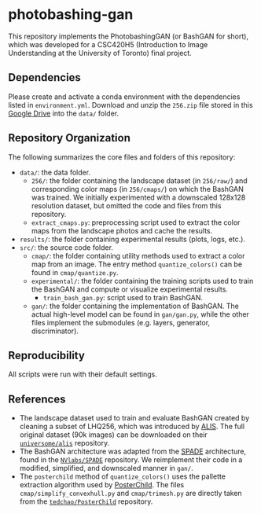 # photobashing-gan

This repository implements the PhotobashingGAN (or BashGAN for short), which
was developed for a CSC420H5 (Introduction to Image Understanding at the
University of Toronto)
final project.

## Dependencies

Please create and activate a conda environment with the dependencies listed in
`environment.yml`. Download and unzip the `256.zip` file stored in this
[Google Drive](https://drive.google.com/drive/folders/1U4dqQp5qig_o1J20ckxHBzEvwiYnBE9p?usp=sharing)
into the `data/` folder.

## Repository Organization

The following summarizes the core files and folders of this repository:

- `data/`: the data folder.
    - `256/`: the folder containing the landscape dataset (in `256/raw/`) and
      corresponding color maps (in `256/cmaps/`) on which the BashGAN was
      trained. We initially experimented with a downscaled 128x128 resolution
      dataset, but omitted the code and files from this repository.
    - `extract_cmaps.py`: preprocessing script used to extract the color maps
      from the landscape photos and cache the results.
- `results/`: the folder containing experimental results (plots, logs, etc.).
- `src/`: the source code folder.
    - `cmap/`: the folder containing utility methods used to extract a color
      map from an image. The entry method `quantize_colors()` can be found
      in `cmap/quantize.py`.
    - `experimental/`: the folder containing the training scripts used to train
      the BashGAN and compute or visualize experimental results.
        - `train_bash_gan.py`: script used to train BashGAN.
    - `gan/`: the folder containing the implementation of BashGAN. The actual
      high-level model can be found in `gan/gan.py`, while the other files
      implement the submodules (e.g. layers, generator, discriminator).

## Reproducibility

All scripts were run with their default settings.

## References

- The landscape dataset used to train and evaluate BashGAN created by cleaning
  a subset of LHQ256, which was introduced
  by [ALIS](https://universome.github.io/alis). The full original dataset (90k
  images) can be downloaded on their
  [`universome/alis`](https://github.com/universome/alis) repository.
- The BashGAN architecture was adapted from
  the [SPADE](https://arxiv.org/abs/1903.07291) architecture, found in
  the [`NVlabs/SPADE`](https://github.com/NVlabs/SPADE) repository. We
  reimplement their code in a modified, simplified, and downscaled manner
  in `gan/`.
- The `posterchild` method of `quantize_colors()` uses the pallette extraction
  algorithm used by [PosterChild](https://cragl.cs.gmu.edu/posterchild/). The
  files `cmap/simplify_convexhull.py` and `cmap/trimesh.py` are directly taken
  from the [`tedchao/PosterChild`](https://github.com/tedchao/PosterChild)
  repository.
